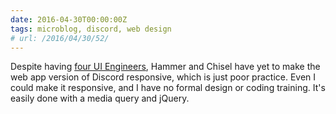 ```yaml
---
date: 2016-04-30T00:00:00Z
tags: microblog, discord, web design
# url: /2016/04/30/52/
---
```


Despite having [four UI Engineers](https://discordapp.com/company), Hammer and Chisel have yet to make the web app version of Discord responsive, which is just poor practice. Even I could make it responsive, and I have no formal design or coding training. It's easily done with a media query and jQuery.